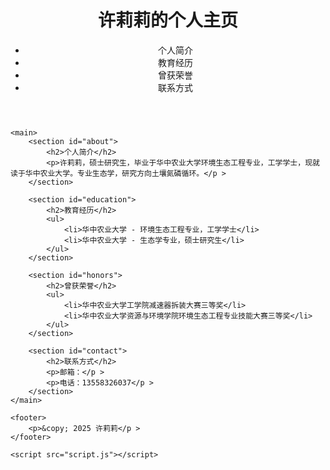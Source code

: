 <!DOCTYPE html>
<html lang="en">
<head>
    <meta charset="UTF-8">
    <meta name="viewport" content="width=device-width, initial-scale=1.0">
    <title>许莉莉的个人主页</title>
    <link rel="stylesheet" href="styles.css">
</head>
<body>
    <header>
        <h1>许莉莉的个人主页</h1>
        <nav>
            <ul>
                <li>个人简介</li>
                <li>教育经历</li>
                <li>曾获荣誉</li>
                <li>联系方式</li>
            </ul>
        </nav>
    </header>

    <main>
        <section id="about">
            <h2>个人简介</h2>
            <p>许莉莉，硕士研究生，毕业于华中农业大学环境生态工程专业，工学学士，现就读于华中农业大学。专业生态学，研究方向土壤氮磷循环。</p >
        </section>

        <section id="education">
            <h2>教育经历</h2>
            <ul>
                <li>华中农业大学 - 环境生态工程专业，工学学士</li>
                <li>华中农业大学 - 生态学专业，硕士研究生</li>
            </ul>
        </section>

        <section id="honors">
            <h2>曾获荣誉</h2>
            <ul>
                <li>华中农业大学工学院减速器拆装大赛三等奖</li>
                <li>华中农业大学资源与环境学院环境生态工程专业技能大赛三等奖</li>
            </ul>
        </section>

        <section id="contact">
            <h2>联系方式</h2>
            <p>邮箱：</p >
            <p>电话：13558326037</p >
        </section>
    </main>

    <footer>
        <p>&copy; 2025 许莉莉</p >
    </footer>

    <script src="script.js"></script>
</body>
</html>
